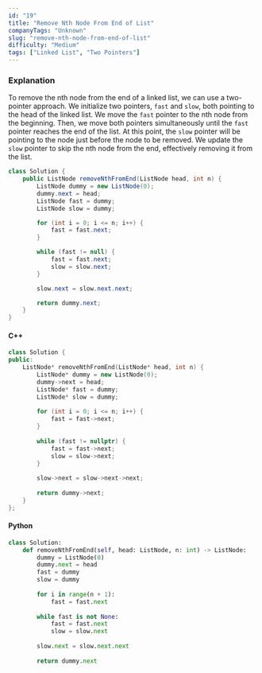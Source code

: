 ```yaml
---
id: "19"
title: "Remove Nth Node From End of List"
companyTags: "Unknown"
slug: "remove-nth-node-from-end-of-list"
difficulty: "Medium"
tags: ["Linked List", "Two Pointers"]
---
```


### Explanation

To remove the nth node from the end of a linked list, we can use a two-pointer approach. We initialize two pointers, `fast` and `slow`, both pointing to the head of the linked list. We move the `fast` pointer to the nth node from the beginning. Then, we move both pointers simultaneously until the `fast` pointer reaches the end of the list. At this point, the `slow` pointer will be pointing to the node just before the node to be removed. We update the `slow` pointer to skip the nth node from the end, effectively removing it from the list.

```java
class Solution {
    public ListNode removeNthFromEnd(ListNode head, int n) {
        ListNode dummy = new ListNode(0);
        dummy.next = head;
        ListNode fast = dummy;
        ListNode slow = dummy;

        for (int i = 0; i <= n; i++) {
            fast = fast.next;
        }

        while (fast != null) {
            fast = fast.next;
            slow = slow.next;
        }

        slow.next = slow.next.next;

        return dummy.next;
    }
}
```

#### C++
```cpp
class Solution {
public:
    ListNode* removeNthFromEnd(ListNode* head, int n) {
        ListNode* dummy = new ListNode(0);
        dummy->next = head;
        ListNode* fast = dummy;
        ListNode* slow = dummy;
        
        for (int i = 0; i <= n; i++) {
            fast = fast->next;
        }
        
        while (fast != nullptr) {
            fast = fast->next;
            slow = slow->next;
        }
        
        slow->next = slow->next->next;
        
        return dummy->next;
    }
};
```

#### Python
```python
class Solution:
    def removeNthFromEnd(self, head: ListNode, n: int) -> ListNode:
        dummy = ListNode(0)
        dummy.next = head
        fast = dummy
        slow = dummy
        
        for i in range(n + 1):
            fast = fast.next
        
        while fast is not None:
            fast = fast.next
            slow = slow.next
        
        slow.next = slow.next.next
        
        return dummy.next
```